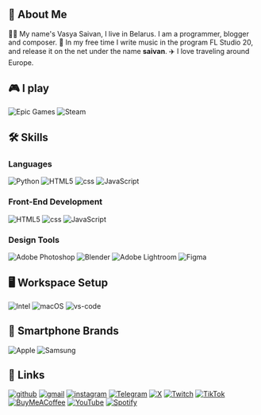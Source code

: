 ## 🚀 About Me
👨‍💻 My name's Vasya Saivan, I live in Belarus. I am a programmer, blogger and composer.
🎸 In my free time I write music in the program FL Studio 20, and release it on the net under the name **saivan**.
✈️ I love traveling around Europe.

## 🎮 I play
![Epic Games](https://img.shields.io/badge/epicgames-%23313131.svg?style=for-the-badge&logo=epicgames&logoColor=white)
![Steam](https://img.shields.io/badge/steam-%23000000.svg?style=for-the-badge&logo=steam&logoColor=white)

## 🛠️ Skills

### Languages
![Python](https://img.shields.io/badge/python-3670A0?style=for-the-badge&logo=python&logoColor=ffdd54)
![HTML5](https://img.shields.io/badge/html5-%23E34F26.svg?style=for-the-badge&logo=html5&logoColor=white)
![css](https://img.shields.io/badge/CSS3-1572B6?style=for-the-badge&logo=css3&logoColor=white)
![JavaScript](https://img.shields.io/badge/javascript-%23323330.svg?style=for-the-badge&logo=javascript&logoColor=%23F7DF1E)

### Front-End Development
![HTML5](https://img.shields.io/badge/html5-%23E34F26.svg?style=for-the-badge&logo=html5&logoColor=white)
![css](https://img.shields.io/badge/CSS3-1572B6?style=for-the-badge&logo=css3&logoColor=white)
![JavaScript](https://img.shields.io/badge/javascript-%23323330.svg?style=for-the-badge&logo=javascript&logoColor=%23F7DF1E)

### Design Tools
![Adobe Photoshop](https://img.shields.io/badge/adobe%20photoshop-%2331A8FF.svg?style=for-the-badge&logo=adobe%20photoshop&logoColor=white)
![Blender](https://img.shields.io/badge/blender-%23F5792A.svg?style=for-the-badge&logo=blender&logoColor=white)
![Adobe Lightroom](https://img.shields.io/badge/Adobe%20Lightroom-31A8FF.svg?style=for-the-badge&logo=Adobe%20Lightroom&logoColor=white)
![Figma](https://img.shields.io/badge/figma-%23F24E1E.svg?style=for-the-badge&logo=figma&logoColor=white)

## 🖥️ Workspace Setup
![Intel](https://img.shields.io/badge/intel-%230068B5%20.svg?style=for-the-badge&logo=intel&logoColor=white)
![macOS](https://img.shields.io/badge/mac%20os-000000?style=for-the-badge&logo=macos&logoColor=F0F0F0)
![vs-code](https://img.shields.io/badge/VS_Code-007ACC?style=for-the-badge&logo=Visual-Studio-Code&logoColor=white)

## 📱 Smartphone Brands
![Apple](https://img.shields.io/badge/Apple-%23000000.svg?style=for-the-badge&logo=apple&logoColor=white)
![Samsung](https://img.shields.io/badge/Samsung-%231428A0.svg?style=for-the-badge&logo=samsung&logoColor=white)

## 🔗 Links
[![github](https://img.shields.io/badge/GitHub-000000?style=for-the-badge&logo=GitHub&logoColor=white)](https://github.com/saivan4ick)
[![gmail](https://img.shields.io/badge/Gmail-D14836?style=for-the-badge&logo=Gmail&logoColor=white)](mailto:saivan4ickk@gmail.com)
[![instagram](https://img.shields.io/badge/Instagram-E4405F?style=for-the-badge&logo=instagram&logoColor=white)](https://www.instagram.com/saivannxd/)
[![Telegram](https://img.shields.io/badge/Telegram-2CA5E0?style=for-the-badge&logo=telegram&logoColor=white)](https://t.me/saivan4ick)
[![X](https://img.shields.io/badge/X-%23000000.svg?style=for-the-badge&logo=X&logoColor=white)](https://x.com/saivan4ick)
[![Twitch](https://img.shields.io/badge/Twitch-9347FF?style=for-the-badge&logo=twitch&logoColor=white)](https://twitch.tv/saivan4ick)
[![TikTok](https://img.shields.io/badge/TikTok-%23000000.svg?style=for-the-badge&logo=TikTok&logoColor=white)](https://tiktok.com/@saivannxd)
[![BuyMeACoffee](https://img.shields.io/badge/Buy%20Me%20a%20Coffee-ffdd00?style=for-the-badge&logo=buy-me-a-coffee&logoColor=black)](https://coff.ee/saivan)
[![YouTube](https://img.shields.io/badge/YouTube-%23FF0000.svg?style=for-the-badge&logo=YouTube&logoColor=white)](https://youtube.com/saivan)
[![Spotify](https://img.shields.io/badge/Spotify-1ED760?style=for-the-badge&logo=spotify&logoColor=white)](https://open.spotify.com/artist/5UZDcFFnZVJtb9Kxv4xnFj?si=nTmWfyDMRqiSPSl7lTbX9g&nd=1)
